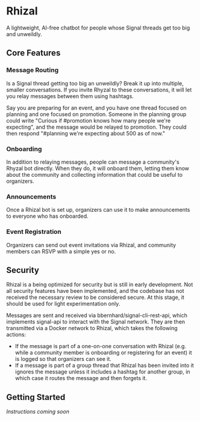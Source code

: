 # Rhizal
A lightweight, AI-free chatbot for people whose Signal threads get too big and unweildly.

## Core Features
### Message Routing
Is a Signal thread getting too big an unweildly? Break it up into multiple, smaller conversations. If you invite Rhyzal to these conversations, it will let you relay messages between them using hashtags. 

Say you are preparing for an event, and you have one thread focused on planning and one focused on promotion. Someone in the planning group could write "Curious if #promotion knows how many people we're expecting", and the message would be relayed to promotion. They could then respond "#planning we're expecting about 500 as of now."

### Onboarding
In addition to relaying messages, people can message a community's Rhyzal bot directly. When they do, it will onboard them, letting them know about the community and collecting information that could be useful to organizers.

### Announcements
Once a Rhizal bot is set up, organizers can use it to make announcements to everyone who has onboarded.

### Event Registration
Organizers can send out event invitations via Rhizal, and community members can RSVP with a simple yes or no.

## Security
Rhizal is a being optimized for security but is still in early development. Not all security features have been implemented, and the codebase has not received the necessary review to be considered secure. At this stage, it should be used for light experimentation only.

Messages are sent and received via bbernhard/signal-cli-rest-api, which implements signal-api to interact with the Signal network. They are then transmitted via a Docker network to Rhizal, which takes the following actions:
* If the message is part of a one-on-one conversation with Rhizal (e.g. while a community member is onboarding or registering for an event) it is logged so that organizers can see it.
* If a message is part of a group thread that Rhizal has been invited into it ignores the message unless it includes a hashtag for another group, in which case it routes the message and then forgets it.

## Getting Started

_Instructions coming soon_